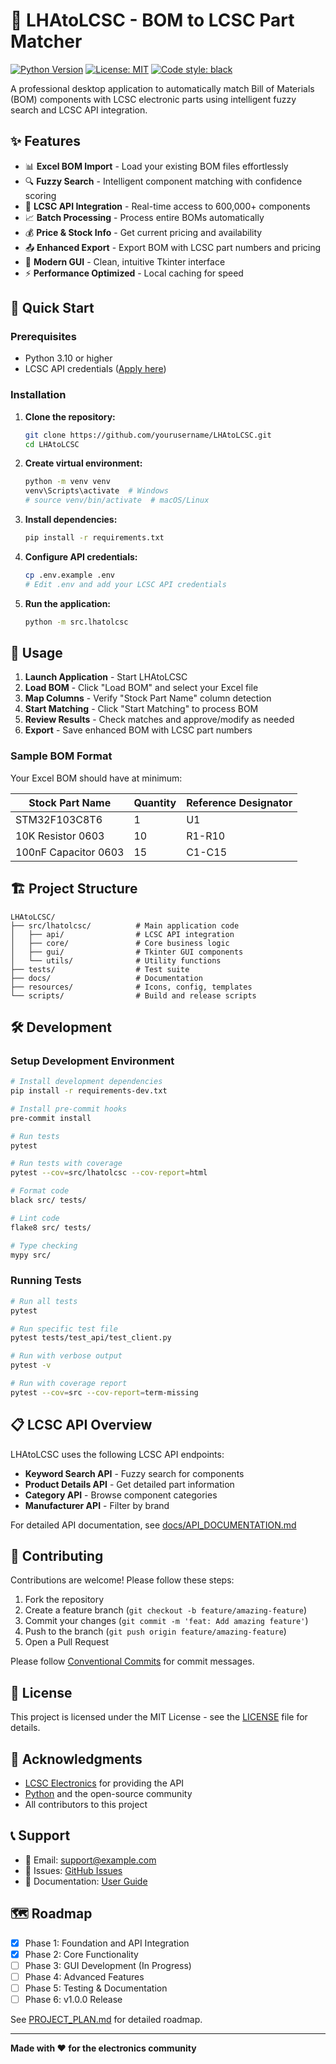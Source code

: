 # 🔌 LHAtoLCSC - BOM to LCSC Part Matcher

[![Python Version](https://img.shields.io/badge/python-3.10%2B-blue.svg)](https://www.python.org/downloads/)
[![License: MIT](https://img.shields.io/badge/License-MIT-yellow.svg)](https://opensource.org/licenses/MIT)
[![Code style: black](https://img.shields.io/badge/code%20style-black-000000.svg)](https://github.com/psf/black)

A professional desktop application to automatically match Bill of Materials (BOM) components with LCSC electronic parts using intelligent fuzzy search and LCSC API integration.

## ✨ Features

- 📊 **Excel BOM Import** - Load your existing BOM files effortlessly
- 🔍 **Fuzzy Search** - Intelligent component matching with confidence scoring
- 🎯 **LCSC API Integration** - Real-time access to 600,000+ components
- 📈 **Batch Processing** - Process entire BOMs automatically
- 💰 **Price & Stock Info** - Get current pricing and availability
- 📤 **Enhanced Export** - Export BOM with LCSC part numbers and pricing
- 🎨 **Modern GUI** - Clean, intuitive Tkinter interface
- ⚡ **Performance Optimized** - Local caching for speed

## 🚀 Quick Start

### Prerequisites

- Python 3.10 or higher
- LCSC API credentials ([Apply here](https://www.lcsc.com/agent))

### Installation

1. **Clone the repository:**
   ```bash
   git clone https://github.com/yourusername/LHAtoLCSC.git
   cd LHAtoLCSC
   ```

2. **Create virtual environment:**
   ```bash
   python -m venv venv
   venv\Scripts\activate  # Windows
   # source venv/bin/activate  # macOS/Linux
   ```

3. **Install dependencies:**
   ```bash
   pip install -r requirements.txt
   ```

4. **Configure API credentials:**
   ```bash
   cp .env.example .env
   # Edit .env and add your LCSC API credentials
   ```

5. **Run the application:**
   ```bash
   python -m src.lhatolcsc
   ```

## 📖 Usage

1. **Launch Application** - Start LHAtoLCSC
2. **Load BOM** - Click "Load BOM" and select your Excel file
3. **Map Columns** - Verify "Stock Part Name" column detection
4. **Start Matching** - Click "Start Matching" to process BOM
5. **Review Results** - Check matches and approve/modify as needed
6. **Export** - Save enhanced BOM with LCSC part numbers

### Sample BOM Format

Your Excel BOM should have at minimum:

| Stock Part Name | Quantity | Reference Designator |
|----------------|----------|----------------------|
| STM32F103C8T6 | 1 | U1 |
| 10K Resistor 0603 | 10 | R1-R10 |
| 100nF Capacitor 0603 | 15 | C1-C15 |

## 🏗️ Project Structure

```
LHAtoLCSC/
├── src/lhatolcsc/          # Main application code
│   ├── api/                # LCSC API integration
│   ├── core/               # Core business logic
│   ├── gui/                # Tkinter GUI components
│   └── utils/              # Utility functions
├── tests/                  # Test suite
├── docs/                   # Documentation
├── resources/              # Icons, config, templates
└── scripts/                # Build and release scripts
```

## 🛠️ Development

### Setup Development Environment

```bash
# Install development dependencies
pip install -r requirements-dev.txt

# Install pre-commit hooks
pre-commit install

# Run tests
pytest

# Run tests with coverage
pytest --cov=src/lhatolcsc --cov-report=html

# Format code
black src/ tests/

# Lint code
flake8 src/ tests/

# Type checking
mypy src/
```

### Running Tests

```bash
# Run all tests
pytest

# Run specific test file
pytest tests/test_api/test_client.py

# Run with verbose output
pytest -v

# Run with coverage report
pytest --cov=src --cov-report=term-missing
```

## 📋 LCSC API Overview

LHAtoLCSC uses the following LCSC API endpoints:

- **Keyword Search API** - Fuzzy search for components
- **Product Details API** - Get detailed part information
- **Category API** - Browse component categories
- **Manufacturer API** - Filter by brand

For detailed API documentation, see [docs/API_DOCUMENTATION.md](docs/API_DOCUMENTATION.md)

## 🤝 Contributing

Contributions are welcome! Please follow these steps:

1. Fork the repository
2. Create a feature branch (`git checkout -b feature/amazing-feature`)
3. Commit your changes (`git commit -m 'feat: Add amazing feature'`)
4. Push to the branch (`git push origin feature/amazing-feature`)
5. Open a Pull Request

Please follow [Conventional Commits](https://www.conventionalcommits.org/) for commit messages.

## 📝 License

This project is licensed under the MIT License - see the [LICENSE](LICENSE) file for details.

## 🙏 Acknowledgments

- [LCSC Electronics](https://www.lcsc.com/) for providing the API
- [Python](https://www.python.org/) and the open-source community
- All contributors to this project

## 📞 Support

- 📧 Email: support@example.com
- 🐛 Issues: [GitHub Issues](https://github.com/yourusername/LHAtoLCSC/issues)
- 📖 Documentation: [User Guide](docs/USER_GUIDE.md)

## 🗺️ Roadmap

- [x] Phase 1: Foundation and API Integration
- [x] Phase 2: Core Functionality
- [ ] Phase 3: GUI Development (In Progress)
- [ ] Phase 4: Advanced Features
- [ ] Phase 5: Testing & Documentation
- [ ] Phase 6: v1.0.0 Release

See [PROJECT_PLAN.md](PROJECT_PLAN.md) for detailed roadmap.

---

**Made with ❤️ for the electronics community**
